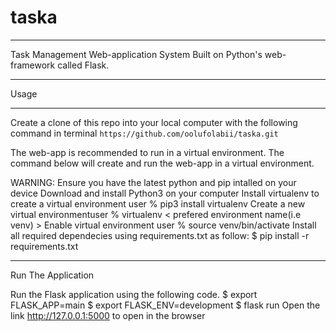 # taska

---

Task Management Web-application System Built on Python's web-framework called Flask.

---

Usage

---

Create a clone of this repo into your local computer with the following command in terminal ` https://github.com/oolufolabii/taska.git `

The web-app is recommended to run in a virtual environment. The command below will create and run the web-app in a virtual environment.

WARNING: Ensure you have the latest python and pip intalled on your device
Download and install Python3 on your computer
Install virtualenv to create a virtual environment user % pip3 install virtualenv
Create a new virtual environmentuser % virtualenv < prefered environment name(i.e venv) >
Enable virtual environment  user % source venv/bin/activate
Install all required dependecies using requirements.txt as follow: $ pip install -r requirements.txt

---

Run The Application

Run the Flask application using the following code. 
$ export FLASK_APP=main
$ export FLASK_ENV=development
$ flask run
Open the link http://127.0.0.1:5000 to open in the browser
